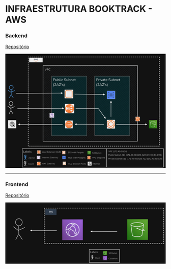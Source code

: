 # INFRAESTRUTURA BOOKTRACK - AWS

### Backend

[Repositório](https://github.com/marcosparreiras/book-track-backend)

![backend](./assets/aws-infra-backend.png)

---

### Frontend

[Repositório](https://github.com/marcosparreiras/book-track-frontend)

![frontend](./assets/aws-infra-frontend.png)
